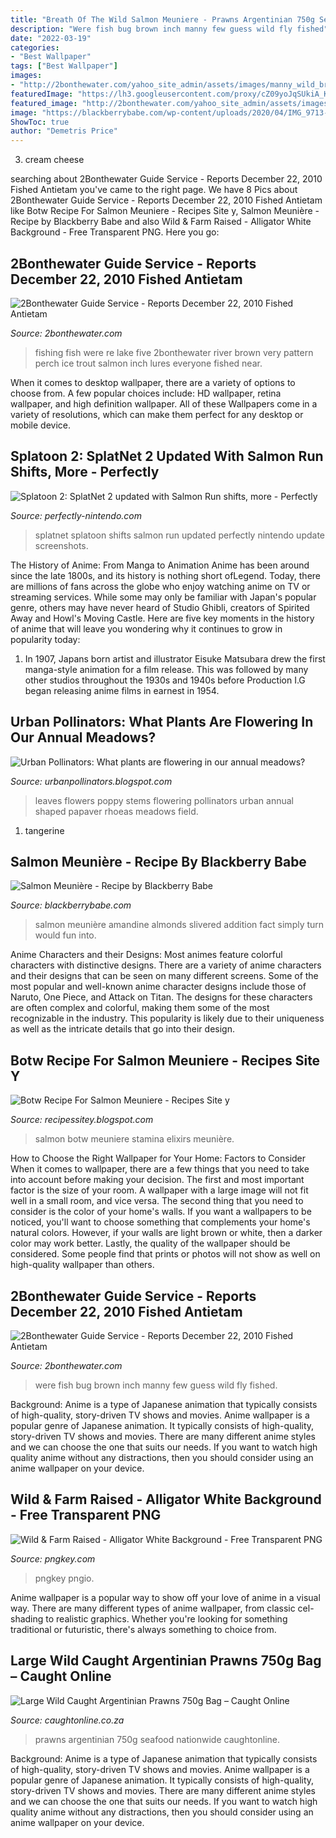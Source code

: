 ```yaml
---
title: "Breath Of The Wild Salmon Meuniere - Prawns Argentinian 750g Seafood Nationwide Caughtonline"
description: "Were fish bug brown inch manny few guess wild fly fished"
date: "2022-03-19"
categories:
- "Best Wallpaper"
tags: ["Best Wallpaper"]
images:
- "http://2bonthewater.com/yahoo_site_admin/assets/images/manny_wild_brown_014.125231104_std.jpg"
featuredImage: "https://lh3.googleusercontent.com/proxy/cZ09yoJqSUkiA_KZeXsr7-sy4uXwAaLtxPgSWx_i8spw_QmhaiVmZGrY5EjlgUSI6cgl12mY1Lw9qQyQNKWvPNSchLG2kn38onMIQ266FF_mLu6q9MJ6UxTQ80JN8Wt9uE3cemjsegDXfLVA9CS6KPWGCYM=w1200-h630-p-k-no-nu"
featured_image: "http://2bonthewater.com/yahoo_site_admin/assets/images/manny_wild_brown_014.125231104_std.jpg"
image: "https://blackberrybabe.com/wp-content/uploads/2020/04/IMG_9713-683x1024.jpg"
ShowToc: true
author: "Demetris Price"
---
```



3. cream cheese 

	

		
searching about 2Bonthewater Guide Service - Reports December 22, 2010 Fished Antietam you've came to the right page. We have 8 Pics about 2Bonthewater Guide Service - Reports December 22, 2010 Fished Antietam like Botw Recipe For Salmon Meuniere - Recipes Site y, Salmon Meunière - Recipe by Blackberry Babe and also Wild &amp; Farm Raised - Alligator White Background - Free Transparent PNG. Here you go:
		
    
## 2Bonthewater Guide Service - Reports December 22, 2010 Fished Antietam

<img loading=lazy src="http://2bonthewater.com/yahoo_site_admin/assets/images/salmon_river_tiny_brown--wp.29875811_std.jpg" onerror="this.onerror=null;this.src='https://tse2.mm.bing.net/th?id=OIP.5MHl9wdWK0mKcrEeoNV8KgHaFj&amp;pid=15.1';" alt="2Bonthewater Guide Service - Reports December 22, 2010 Fished Antietam">

_Source: 2bonthewater.com_

>fishing fish were re lake five 2bonthewater river brown very pattern perch ice trout salmon inch lures everyone fished near. 

	

When it comes to desktop wallpaper, there are a variety of options to choose from. A few popular choices include: HD wallpaper, retina wallpaper, and high definition wallpaper. All of these Wallpapers come in a variety of resolutions, which can make them perfect for any desktop or mobile device. 

    
## Splatoon 2: SplatNet 2 Updated With Salmon Run Shifts, More - Perfectly

<img loading=lazy src="http://www.perfectly-nintendo.com/wp-content/gallery/splatnet-2-09-11-2017/1.jpg" onerror="this.onerror=null;this.src='https://tse3.mm.bing.net/th?id=OIP.oKZUyuu20t3IQn9BLdxJZwHaL7&amp;pid=15.1';" alt="Splatoon 2: SplatNet 2 updated with Salmon Run shifts, more - Perfectly">

_Source: perfectly-nintendo.com_

>splatnet splatoon shifts salmon run updated perfectly nintendo update screenshots. 

	

The History of Anime: From Manga to Animation
Anime has been around since the late 1800s, and its history is nothing short ofLegend. Today, there are millions of fans across the globe who enjoy watching anime on TV or streaming services. While some may only be familiar with Japan's popular genre, others may have never heard of Studio Ghibli, creators of Spirited Away and Howl's Moving Castle. Here are five key moments in the history of anime that will leave you wondering why it continues to grow in popularity today:
1) In 1907, Japans born artist and illustrator Eisuke Matsubara drew the first manga-style animation for a film release. This was followed by many other studios throughout the 1930s and 1940s before Production I.G began releasing anime films in earnest in 1954.

    
## Urban Pollinators: What Plants Are Flowering In Our Annual Meadows?

<img loading=lazy src="http://1.bp.blogspot.com/-jgOkA2p4Lus/UfEZuALhewI/AAAAAAAABxc/DmlFAFVUhhI/s1600/Rabson+Rec+Ground_15July13+(3).JPG" onerror="this.onerror=null;this.src='https://tse1.mm.bing.net/th?id=OIP.teTdSLs81Z8Lp-raLYer0wHaE7&amp;pid=15.1';" alt="Urban Pollinators: What plants are flowering in our annual meadows?">

_Source: urbanpollinators.blogspot.com_

>leaves flowers poppy stems flowering pollinators urban annual shaped papaver rhoeas meadows field. 

	

1. tangerine 

    
## Salmon Meunière - Recipe By Blackberry Babe

<img loading=lazy src="https://blackberrybabe.com/wp-content/uploads/2020/04/IMG_9713-683x1024.jpg" onerror="this.onerror=null;this.src='https://tse1.mm.bing.net/th?id=OIP.pWIBV6oFoxhKfCaTsDtzTgHaLG&amp;pid=15.1';" alt="Salmon Meunière - Recipe by Blackberry Babe">

_Source: blackberrybabe.com_

>salmon meunière amandine almonds slivered addition fact simply turn would fun into. 

	

Anime Characters and their Designs: Most animes feature colorful characters with distinctive designs.
There are a variety of anime characters and their designs that can be seen on many different screens. Some of the most popular and well-known anime character designs include those of Naruto, One Piece, and Attack on Titan. The designs for these characters are often complex and colorful, making them some of the most recognizable in the industry. This popularity is likely due to their uniqueness as well as the intricate details that go into their design.

    
## Botw Recipe For Salmon Meuniere - Recipes Site Y

<img loading=lazy src="https://lh3.googleusercontent.com/proxy/cZ09yoJqSUkiA_KZeXsr7-sy4uXwAaLtxPgSWx_i8spw_QmhaiVmZGrY5EjlgUSI6cgl12mY1Lw9qQyQNKWvPNSchLG2kn38onMIQ266FF_mLu6q9MJ6UxTQ80JN8Wt9uE3cemjsegDXfLVA9CS6KPWGCYM=w1200-h630-p-k-no-nu" onerror="this.onerror=null;this.src='https://tse1.mm.bing.net/th?id=OIP.rz6sxy4jw4wCj1tzJnvxIgHaEK&amp;pid=15.1';" alt="Botw Recipe For Salmon Meuniere - Recipes Site y">

_Source: recipessitey.blogspot.com_

>salmon botw meuniere stamina elixirs meunière. 

	

How to Choose the Right Wallpaper for Your Home: Factors to Consider
When it comes to wallpaper, there are a few things that you need to take into account before making your decision. The first and most important factor is the size of your room. A wallpaper with a large image will not fit well in a small room, and vice versa. 
The second thing that you need to consider is the color of your home's walls. If you want a wallpapers to be noticed, you'll want to choose something that complements your home's natural colors. However, if your walls are light brown or white, then a darker color may work better. 
Lastly, the quality of the wallpaper should be considered. Some people find that prints or photos will not show as well on high-quality wallpaper than others.

    
## 2Bonthewater Guide Service - Reports December 22, 2010 Fished Antietam

<img loading=lazy src="http://2bonthewater.com/yahoo_site_admin/assets/images/manny_wild_brown_014.125231104_std.jpg" onerror="this.onerror=null;this.src='https://tse4.mm.bing.net/th?id=OIP.fKaNl2BpXUi6O01bHOgKhwHaHL&amp;pid=15.1';" alt="2Bonthewater Guide Service - Reports December 22, 2010 Fished Antietam">

_Source: 2bonthewater.com_

>were fish bug brown inch manny few guess wild fly fished. 

	

Background: Anime is a type of Japanese animation that typically consists of high-quality, story-driven TV shows and movies.
Anime wallpaper is a popular genre of Japanese animation. It typically consists of high-quality, story-driven TV shows and movies. There are many different anime styles and we can choose the one that suits our needs. If you want to watch high quality anime without any distractions, then you should consider using an anime wallpaper on your device.

    
## Wild &amp; Farm Raised - Alligator White Background - Free Transparent PNG

<img loading=lazy src="https://www.pngkey.com/png/detail/120-1200667_wild-farm-raised-alligator-white-background.png" onerror="this.onerror=null;this.src='https://tse3.mm.bing.net/th?id=OIP.wDOZGu0LPRxqOn1HMlV9ygHaDA&amp;pid=15.1';" alt="Wild &amp; Farm Raised - Alligator White Background - Free Transparent PNG">

_Source: pngkey.com_

>pngkey pngio. 

	

Anime wallpaper is a popular way to show off your love of anime in a visual way. There are many different types of anime wallpaper, from classic cel-shading to realistic graphics. Whether you're looking for something traditional or futuristic, there's always something to choice from.

    
## Large Wild Caught Argentinian Prawns 750g Bag – Caught Online

<img loading=lazy src="http://cdn.shopify.com/s/files/1/3100/9278/products/caught-online-large-wild-caught-argentinian-prawns-750g-bag-11800194973756_1200x1200.png?v=1563312640" onerror="this.onerror=null;this.src='https://tse1.mm.bing.net/th?id=OIP.9X1NCp-wMV00N0J2_bEIswHaHa&amp;pid=15.1';" alt="Large Wild Caught Argentinian Prawns 750g Bag – Caught Online">

_Source: caughtonline.co.za_

>prawns argentinian 750g seafood nationwide caughtonline. 

	

Background: Anime is a type of Japanese animation that typically consists of high-quality, story-driven TV shows and movies.
Anime wallpaper is a popular genre of Japanese animation. It typically consists of high-quality, story-driven TV shows and movies. There are many different anime styles and we can choose the one that suits our needs. If you want to watch high quality anime without any distractions, then you should consider using an anime wallpaper on your device.

